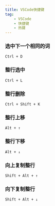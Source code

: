 ```yaml
---
title: VSCode快捷键
tag: 
    - VSCode
    - 快捷键
    - 热键
---
```


### 选中下一个相同的词

`Ctrl + D`

### 整行选中

`Ctrl + L`

### 整行删除

`Ctrl + Shift + K`

### 整行上移

`Alt + ↑`

### 整行下移

`Alt + ↓`

### 向上复制整行

`Shift + Alt + ↑`

### 向下复制整行

`Shift + Alt + ↓`

